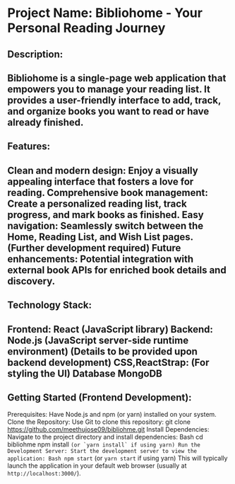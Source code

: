 
Project Name: Bibliohome - Your Personal Reading Journey
===========================================================

Description:
-----------
Bibliohome is a single-page web application that empowers you to manage your reading list.
It provides a user-friendly interface to add, track, and organize books you want to read or have already finished.
-----------------------------------------------------------------------------------------------------------------------------------------------------------
Features:
----------

Clean and modern design: Enjoy a visually appealing interface that fosters a love for reading.
Comprehensive book management: Create a personalized reading list, track progress, and mark books as finished.
Easy navigation: Seamlessly switch between the Home, Reading List, and Wish List pages. (Further development required)
Future enhancements: Potential integration with external book APIs for enriched book details and discovery.
----------------------------------------------------------------------------------------------------------------------------------------------------------

Technology Stack:
----------------
Frontend: React (JavaScript library)
Backend: Node.js (JavaScript server-side runtime environment) (Details to be provided upon backend development)
CSS,ReactStrap: (For styling the UI)
Database MongoDB
----------------------------------------------------------------------------------------------------------------------------------------------------------

Getting Started (Frontend Development):
---------------------------------------
Prerequisites: Have Node.js and npm (or yarn) installed on your system.
Clone the Repository: Use Git to clone this repository:
git clone https://github.com/meethujose09/bibliohme.git
Install Dependencies: Navigate to the project directory and install dependencies:
Bash
cd bibliohme
npm install
``` (or `yarn install` if using yarn)
Run the Development Server: Start the development server to view the application:
Bash
npm start
``` (or `yarn start` if using yarn)
This will typically launch the application in your default web browser (usually at `http://localhost:3000/`).
